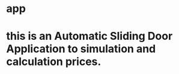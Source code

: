 # app
<h1>
this is an Automatic Sliding Door Application to simulation and calculation prices.
<h1>
